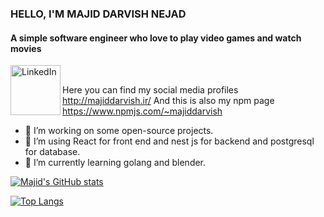 ### HELLO, I'M MAJID DARVISH NEJAD

#### A simple software engineer who love to play video games and watch movies

[<img align="left" alt="LinkedIn" width="80" src="https://github.com/melanieshi0120/melanieshi0120/blob/master/linkedin.ico" />](https://www.linkedin.com/in/majid-darvish-nejad)
<br/>

Here you can find my social media profiles http://majiddarvish.ir/
And this is also my npm page https://www.npmjs.com/~majiddarvish

- 🔭 I’m working on some open-source projects.
- 👯 I’m using React for front end and nest js for backend and postgresql for database.
- 🌱 I’m currently learning golang and blender.

[![Majid's GitHub stats](https://github-readme-stats.vercel.app/api?username=majidux&layout=compact&show_icons=true&hide=issues,contribs&theme=dracula&count_private=true)](https://github.com/anuraghazra/github-readme-stats)

[![Top Langs](https://github-readme-stats.vercel.app/api/top-langs/?username=majidux&count_private=true&layout=compact&theme=dracula&hide=css,javascript,objective-c,python,java)](https://github.com/majidux)
